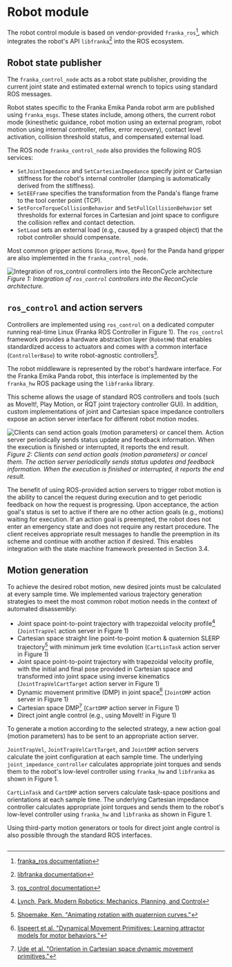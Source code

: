# Robot module
The robot control module is based on vendor-provided `franka_ros`[^1], which integrates the robot's API `libfranka`[^2] into the ROS ecosystem.

[^1]: [franka_ros documentation](https://frankaemika.github.io/docs/franka_ros.html)
[^2]: [libfranka documentation](https://frankaemika.github.io/docs/libfranka.html)

## Robot state publisher

The `franka_control_node` acts as a robot state publisher, providing the current joint state and estimated external wrench to topics using standard ROS messages.

Robot states specific to the Franka Emika Panda robot arm are published using `franka_msgs`. These states include, among others, the current robot mode (kinesthetic guidance, robot motion using an external program, robot motion using internal controller, reflex, error recovery), contact level activation, collision threshold status, and compensated external load.

The ROS node `franka_control_node` also provides the following ROS services:

- `SetJointImpedance` and `SetCartesianImpedance` specify joint or Cartesian stiffness for the robot's internal controller (damping is automatically derived from the stiffness).
- `SetEEFrame` specifies the transformation from the Panda's flange frame to the tool center point (TCP).
- `SetForceTorqueCollisionBehavior` and `SetFullCollisionBehavior` set thresholds for external forces in Cartesian and joint space to configure the collision reflex and contact detection.
- `SetLoad` sets an external load (e.g., caused by a grasped object) that the robot controller should compensate.

Most common gripper actions (`Grasp`, `Move`, `Open`) for the Panda hand gripper are also implemented in the `franka_control_node`.

![Integration of `ros_control` controllers into the ReconCycle architecture](/figures/control/ros-control-overview.png)
*Figure 1: Integration of `ros_control` controllers into the ReconCycle architecture.*

## `ros_control` and action servers

Controllers are implemented using `ros_control` on a dedicated computer running real-time Linux (Franka ROS Controller in Figure 1). The `ros_control` framework provides a hardware abstraction layer (`RobotHW`) that enables standardized access to actuators and comes with a common interface (`ControllerBase`) to write robot-agnostic controllers[^3].

[^3]: [ros_control documentation](https://wiki.ros.org/ros_control)

The robot middleware is represented by the robot's hardware interface. For the Franka Emika Panda robot, this interface is implemented by the `franka_hw` ROS package using the `libfranka` library.

This scheme allows the usage of standard ROS controllers and tools (such as MoveIt!, Play Motion, or RQT joint trajectory controller GUI).
In addition, custom implementations of joint and Cartesian space impedance controllers expose an action server interface for different robot motion modes.

![Clients can send action goals (motion parameters) or cancel them. Action server periodically sends status update and feedback information. When the execution is finished or interrupted, it reports the end result.](/figures/control/ros-action-server.png)
*Figure 2: Clients can send action goals (motion parameters) or cancel them. The action server periodically sends status updates and feedback information. When the execution is finished or interrupted, it reports the end result.*

The benefit of using ROS-provided action servers to trigger robot motion is the ability to cancel the request during execution and to get periodic feedback on how the request is progressing. Upon acceptance, the action goal's status is set to active if there are no other action goals (e.g., motions) waiting for execution. If an action goal is preempted, the robot does not enter an emergency state and does not require any restart procedure. The client receives appropriate result messages to handle the preemption in its scheme and continue with another action if desired. This enables integration with the state machine framework presented in Section 3.4.

## Motion generation

To achieve the desired robot motion, new desired joints must be calculated at every sample time. We implemented various trajectory generation strategies to meet the most common robot motion needs in the context of automated disassembly:

- Joint space point-to-point trajectory with trapezoidal velocity profile[^4] (`JointTrapVel` action server in Figure 1)
- Cartesian space straight line point-to-point motion & quaternion SLERP trajectory[^5] with minimum jerk time evolution (`CartLinTask` action server in Figure 1)
- Joint space point-to-point trajectory with trapezoidal velocity profile, with the initial and final pose provided in Cartesian space and transformed into joint space using inverse kinematics (`JointTrapVelCartTarget` action server in Figure 1)
- Dynamic movement primitive (DMP) in joint space[^6] (`JointDMP` action server in Figure 1)
- Cartesian space DMP[^7] (`CartDMP` action server in Figure 1)
- Direct joint angle control (e.g., using MoveIt! in Figure 1)

[^4]: [Lynch, Park. Modern Robotics: Mechanics, Planning, and Control](https://modernrobotics.northwestern.edu/)
[^5]: [Shoemake, Ken. "Animating rotation with quaternion curves."](https://dl.acm.org/doi/10.1145/325165.325242)
[^6]: [Ijspeert et al. "Dynamical Movement Primitives: Learning attractor models for motor behaviors."](https://doi.org/10.1162/neco_a_00393)
[^7]: [Ude et al. "Orientation in Cartesian space dynamic movement primitives."](https://doi.org/10.1109/ICRA.2014.6907291)

To generate a motion according to the selected strategy, a new action goal (motion parameters) has to be sent to an appropriate action server.

`JointTrapVel`, `JointTrapVelCartTarget`, and `JointDMP` action servers calculate the joint configuration at each sample time. The underlying `joint_impedance_controller` calculates appropriate joint torques and sends them to the robot's low-level controller using `franka_hw` and `libfranka` as shown in Figure 1.

`CartLinTask` and `CartDMP` action servers calculate task-space positions and orientations at each sample time. The underlying Cartesian impedance controller calculates appropriate joint torques and sends them to the robot's low-level controller using `franka_hw` and `libfranka` as shown in Figure 1.

Using third-party motion generators or tools for direct joint angle control is also possible through the standard ROS interfaces.
```